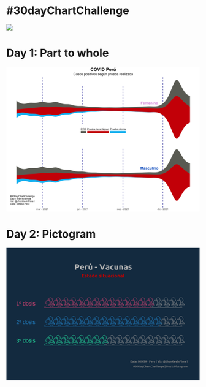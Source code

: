 \#30dayChartChallenge
================

![](Figs/30dcc.png)<!-- -->

# Day 1: Part to whole

![](Plots/day1.png)<!-- -->

# Day 2: Pictogram

![](Plots/day2.png)<!-- -->
